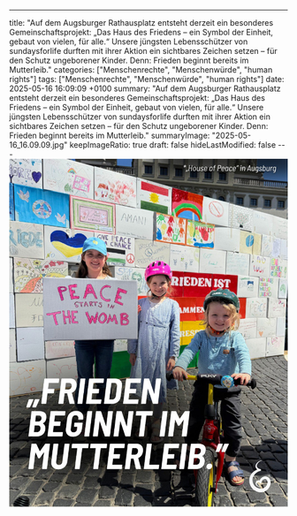 ---
title: "Auf dem Augsburger Rathausplatz entsteht derzeit ein besonderes Gemeinschaftsprojekt: „Das Haus des Friedens – ein Symbol der Einheit, gebaut von vielen, für alle.“ Unsere jüngsten Lebensschützer von sundaysforlife durften mit ihrer Aktion ein sichtbares Zeichen setzen – für den Schutz ungeborener Kinder. Denn: Frieden beginnt bereits im Mutterleib."
categories: ["Menschenrechte", "Menschenwürde", "human rights"]
tags: ["Menschenrechte", "Menschenwürde", "human rights"]
date: 2025-05-16 16:09:09 +0100
summary: "Auf dem Augsburger Rathausplatz entsteht derzeit ein besonderes Gemeinschaftsprojekt: „Das Haus des Friedens – ein Symbol der Einheit, gebaut von vielen, für alle.“ Unsere jüngsten Lebensschützer von sundaysforlife durften mit ihrer Aktion ein sichtbares Zeichen setzen – für den Schutz ungeborener Kinder. Denn: Frieden beginnt bereits im Mutterleib."
summaryImage: "2025-05-16_16.09.09.jpg"
keepImageRatio: true
draft: false
hideLastModified: false
---[![Auf dem Augsburger Rathausplatz entsteht derzeit ein besonderes Gemeinschaftsprojekt: „Das Haus des Friedens – ein Symbol der Einheit, gebaut von vielen, für alle.“ Unsere jüngsten Lebensschützer von sundaysforlife durften mit ihrer Aktion ein sichtbares Zeichen setzen – für den Schutz ungeborener Kinder. Denn: Frieden beginnt bereits im Mutterleib.](2025-05-16_16.09.09.jpg "Auf dem Augsburger Rathausplatz entsteht derzeit ein besonderes Gemeinschaftsprojekt: „Das Haus des Friedens – ein Symbol der Einheit, gebaut von vielen, für alle.“ Unsere jüngsten Lebensschützer von sundaysforlife durften mit ihrer Aktion ein sichtbares Zeichen setzen – für den Schutz ungeborener Kinder. Denn: Frieden beginnt bereits im Mutterleib.")](https://www.sundaysforlife.org/de)